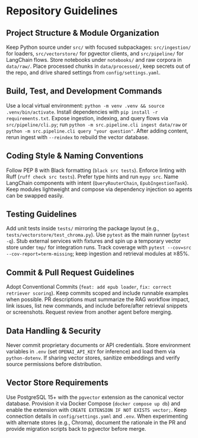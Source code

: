 # Repository Guidelines

## Project Structure & Module Organization
Keep Python source under `src/` with focused subpackages: `src/ingestion/` for loaders, `src/vectorstore/` for pgvector clients, and `src/pipeline/` for LangChain flows. Store notebooks under `notebooks/` and raw corpora in `data/raw/`. Place processed chunks in `data/processed/`, keep secrets out of the repo, and drive shared settings from `config/settings.yaml`.

## Build, Test, and Development Commands
Use a local virtual environment: `python -m venv .venv && source .venv/bin/activate`. Install dependencies with `pip install -r requirements.txt`. Expose ingestion, indexing, and query flows via `src/pipeline/cli.py`; run `python -m src.pipeline.cli ingest data/raw` or `python -m src.pipeline.cli query "your question"`. After adding content, rerun ingest with `--reindex` to rebuild the vector database.

## Coding Style & Naming Conventions
Follow PEP 8 with Black formatting (`black src tests`). Enforce linting with Ruff (`ruff check src tests`). Prefer type hints and run `mypy src`. Name LangChain components with intent (`QueryRouterChain`, `EpubIngestionTask`). Keep modules lightweight and compose via dependency injection so agents can be swapped easily.

## Testing Guidelines
Add unit tests inside `tests/` mirroring the package layout (e.g., `tests/vectorstore/test_chroma.py`). Use `pytest` as the main runner (`pytest -q`). Stub external services with fixtures and spin up a temporary vector store under `tmp/` for integration runs. Track coverage with `pytest --cov=src --cov-report=term-missing`; keep ingestion and retrieval modules at ≥85%.

## Commit & Pull Request Guidelines
Adopt Conventional Commits (`feat: add epub loader`, `fix: correct retriever scoring`). Keep commits scoped and include runnable examples when possible. PR descriptions must summarize the RAG workflow impact, link issues, list new commands, and include before/after retrieval snippets or screenshots. Request review from another agent before merging.

## Data Handling & Security
Never commit proprietary documents or API credentials. Store environment variables in `.env` (set `OPENAI_API_KEY` for inference) and load them via `python-dotenv`. If sharing vector stores, sanitize embeddings and verify source permissions before distribution.

## Vector Store Requirements
Use PostgreSQL 15+ with the `pgvector` extension as the canonical vector database. Provision it via Docker Compose (`docker compose up db`) and enable the extension with `CREATE EXTENSION IF NOT EXISTS vector;`. Keep connection details in `config/settings.yaml` and `.env`. When experimenting with alternate stores (e.g., Chroma), document the rationale in the PR and provide migration scripts back to pgvector before merge.
